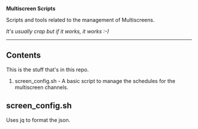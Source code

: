 **Multiscreen Scripts**

Scripts and tools related to the management of Multiscreens.

*It's usually crap but if it works, it works :-)*

---

## Contents

This is the stuff that's in this repo.

1. screen_config.sh - A basic script to manage the schedules for the multiscreen channels.

## screen_config.sh

Uses jq to format the json.
